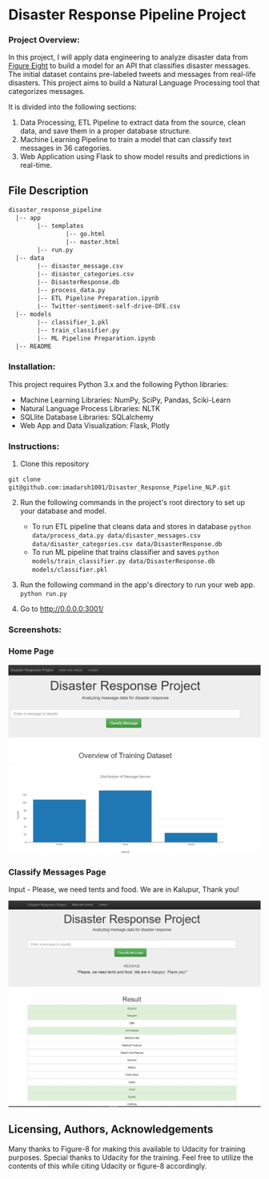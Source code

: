 # Disaster Response Pipeline Project

### Project Overview:

In this project, I will apply data engineering to analyze disaster data from [Figure Eight](https://www.figure-eight.com/) to build a model for an API that classifies disaster messages. The initial dataset contains pre-labeled tweets and messages from real-life disasters. This project aims to build a Natural Language Processing tool that categorizes messages.

It is divided into the following sections:

1. Data Processing, ETL Pipeline to extract data from the source, clean data, and save them in a proper database structure.
2. Machine Learning Pipeline to train a model that can classify text messages in 36 categories.
3. Web Application using Flask to show model results and predictions in real-time.

## File Description
~~~~~~~
disaster_response_pipeline
  |-- app
        |-- templates
                |-- go.html
                |-- master.html
        |-- run.py
  |-- data
        |-- disaster_message.csv
        |-- disaster_categories.csv
        |-- DisasterResponse.db
        |-- process_data.py
        |-- ETL Pipeline Preparation.ipynb
        |-- Twitter-sentiment-self-drive-DFE.csv
  |-- models
        |-- classifier_1.pkl
        |-- train_classifier.py
        |-- ML Pipeline Preparation.ipynb
  |-- README
~~~~~~~
### Installation:

This project requires Python 3.x and the following Python libraries:

* Machine Learning Libraries: NumPy, SciPy, Pandas, Sciki-Learn
* Natural Language Process Libraries: NLTK
* SQLlite Database Libraries: SQLalchemy
* Web App and Data Visualization: Flask, Plotly

### Instructions:

1. Clone this repository
```
git clone git@github.com:imadarsh1001/Disaster_Response_Pipeline_NLP.git
```
2. Run the following commands in the project's root directory to set up your database and model.

    - To run ETL pipeline that cleans data and stores in database
        `python data/process_data.py data/disaster_messages.csv data/disaster_categories.csv data/DisasterResponse.db`
    - To run ML pipeline that trains classifier and saves
        `python models/train_classifier.py data/DisasterResponse.db models/classifier.pkl`

3. Run the following command in the app's directory to run your web app.
    `python run.py`

4. Go to http://0.0.0.0:3001/

### Screenshots:

### Home Page
![1. Home Page](Homepage.JPG)

### Classify Messages Page

Input - Please, we need tents and food. We are in Kalupur, Thank you! 

![2. Classify Messages Page](classify_message_page.JPG)

## Licensing, Authors, Acknowledgements
Many thanks to Figure-8 for making this available to Udacity for training purposes. Special thanks to Udacity for the training. Feel free to utilize the contents of this while citing Udacity or figure-8 accordingly.
